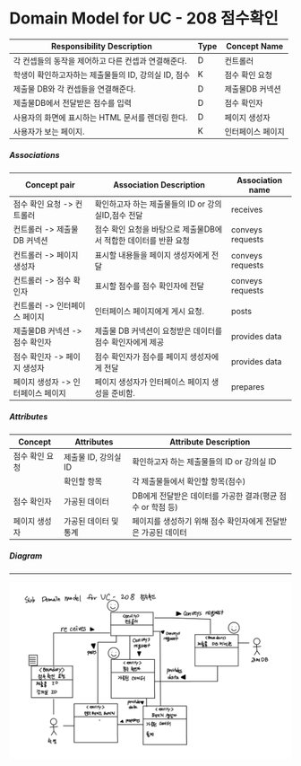 # Domain Model for UC - 208 점수확인

| Responsibility Description                                   | Type | Concept Name      |
| ------------------------------------------------------------ | ---- | ----------------- |
| 각 컨셉들의 동작을 제어하고 다른 컨셉과 연결해준다.          | D    | 컨트롤러          |
| 학생이 확인하고자하는 제출물들의 ID, 강의실 ID, 점수           | K    | 점수 확인 요청  |
| 제출물 DB와 각 컨셉들을 연결해준다.                 | D    | 제출물DB 커넥션         |
| 제출물DB에서 전달받은 점수를 입력 | D    | 점수 확인자     |
| 사용자의 화면에 표시하는 HTML 문서를 렌더링 한다.            | D    | 페이지 생성자     |
| 사용자가 보는 페이지.                                        | K    | 인터페이스 페이지 |

##### Associations

| Concept pair                       | Association Description                                      | Association name |
| ---------------------------------- | ------------------------------------------------------------ | ---------------- |
| 점수 확인 요청 -> 컨트롤러       | 확인하고자 하는 제출물들의 ID or 강의실ID,점수 전달            | receives         |
| 컨트롤러 -> 제출물 DB 커넥션              | 점수 확인 요청을 바탕으로 제출물DB에서 적합한 데이터를 반환 요청 | conveys requests |
| 컨트롤러 -> 페이지 생성자          | 표시할 내용들을 페이지 생성자에게 전달                       | conveys requests |
| 컨트롤러 -> 점수 확인자          | 표시할 점수를 점수 확인자에 전달     | conveys requests |
| 컨트롤러 -> 인터페이스 페이지      | 인터페이스 페이지에게 게시 요청.                             | posts            |
| 제출물DB 커넥션 -> 점수 확인자         |제출물 DB 커넥션이 요청받은 데이터를 점수 확인자에게 제공         | provides data    |
| 점수 확인자 -> 페이지 생성자     | 점수 확인자가 점수를 페이지 생성자에게 전달 | provides data    |
| 페이지 생성자 -> 인터페이스 페이지 | 페이지 생성자가 인터페이스 페이지 생성을 준비함.             | prepares         |

##### Attributes

| Concept          | Attributes            | Attribute Description                                        |
| ---------------- | --------------------- | ------------------------------------------------------------ |
| 점수 확인 요청 | 제출물 ID, 강의실ID             | 확인하고자 하는 제출물들의 ID or 강의실 ID                               |
|                  | 확인할 항목           | 각 제출물들에서 확인할 항목(점수)     |
| 점수 확인자    | 가공된 데이터 | DB에게 전달받은 데이터를 가공한 결과(평균 점수 or 학점 등)                         |
| 페이지 생성자    | 가공된 데이터 및 통계 | 페이지를 생성하기 위해 점수 확인자에게 전달받은 가공된 데이터 |



##### Diagram
-------
![DM208](./Domain%20Model/Module2_Students/img/DM208.jpg)